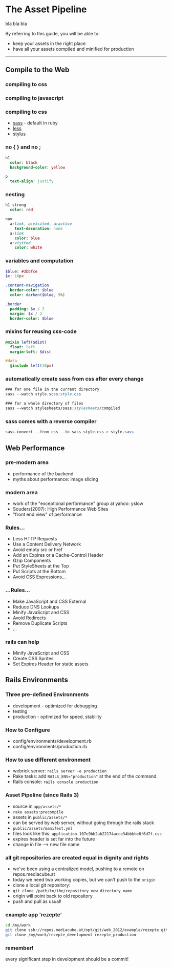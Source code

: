The Asset Pipeline
===================

bla bla bla

By referring to this guide, you will be able to:

* keep your assets in the right place
* have all your assets compiled and minified for production

---------------------------------------------------------------------------


Compile to the Web
-------------------

### compiling to css
### compiling to javascript



### compiling to css

* [sass](http://sass-lang.com/) - default in ruby
* [less](http://lesscss.org/)
* [stylus](http://learnboost.github.com/stylus/)


### no { } and no ;

``` sass
h1
  color: black
  background-color: yellow

p
  text-align: justify
```


### nesting

``` sass
h1 strong
  color: red

nav
  a:link, a:visited, a:active
    text-decoration: none
  a:link
    color: blue
  a:visited
    color: white
```


### variables and computation

``` sass
$blue: #3bbfce
$x: 16px

.content-navigation
  border-color: $blue
  color: darken($blue, 9%)

.border
  padding: $x / 2
  margin: $x / 2
  border-color: $blue
```



### mixins for reusing css-code

``` sass
@mixin left($dist)
  float: left
  margin-left: $dist

#data
  @include left(10px)
```


### automatically create sass from css after every change

``` sass
### for one file in the current directory
sass --watch style.scss:style.css

### for a whole directory of files
sass --watch stylesheets/sass:stylesheets/compiled
```


### sass comes with a reverse compiler

``` sass
sass-convert --from css --to sass style.css > style.sass
```


Web Performance
----------------

### pre-modern area

* performance of the backend
* myths about performance: image slicing



### modern area

* work of the "exceptional performance" group at yahoo: yslow
* Souders(2007): High Performance Web Sites
* "front end view" of performance


### Rules...

*   Less HTTP Requests
*   Use a Content Delivery Network
*   Avoid empty src or href
*   Add an Expires or a Cache-Control Header
*   Gzip Components
*   Put StyleSheets at the Top
*   Put Scripts at the Bottom
*   Avoid CSS Expressions...



### ...Rules...

*   Make JavaScript and CSS External
*   Reduce DNS Lookups
*   Minify JavaScript and CSS
*   Avoid Redirects
*   Remove Duplicate Scripts
*   ...


### rails can help

* Minify JavaScript and CSS
* Create CSS Sprites
* Set Expires Header for static assets



Rails Environments
-------------------


### Three pre-defined Environments

* development - optimized for debugging
* testing
* production - optimized for speed, stability


### How to Configure

* config/environments/development.rb
* config/environments/production.rb


### How to use different environment

* webrick server: `rails server -e production`
* Rake tasks: add `RAILS_ENV="production"` at the end of the command.
* Rails console: `rails console production`


### Asset Pipeline (since Rails 3)

*   source in `app/assets/*`
*   `rake assets:precompile`
*   assets in `public/assets/*`
*   can be served by web server, without going through the rails stack
*   `public/assets/manifest.yml`
* files look like this: `application-107e9bb2ab22174acce34bbbbe8f6d7f.css`
* expires header is set far into the future
* change in file --> new file name

### all git repositories are created equal in dignity and rights

* we've been using a centralized model, pushing to a remote on repos.mediacube.at
* today we need two working copies, but we can't push to the `origin`
* clone a local git repository:
* `git clone /path/to/the/repository new_directory_name`
* origin will point back to old repository
* push and pull as usual!


### example app 'rezepte'

``` sh
cd /my/work
git clone ssh://repos.mediacube.at/opt/git/web_2012/example/rezepte.git/ rezepte_development
git clone /my/work/rezepte_development rezepte_production
```

### remember!

every significant step in development should be a commit!
